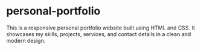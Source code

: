 # personal-portfolio
This is a responsive personal portfolio website built using HTML and CSS. It showcases my skills, projects, services, and contact details in a clean and modern design.
